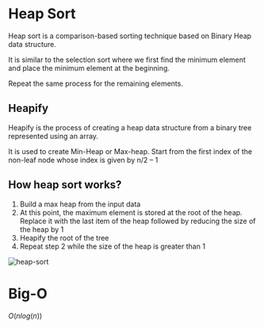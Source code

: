 # Heap Sort

Heap sort is a comparison-based sorting technique based on Binary Heap data structure.

It is similar to the selection sort where we first find the minimum element and place the minimum element at the beginning.

Repeat the same process for the remaining elements.

## Heapify

Heapify is the process of creating a heap data structure from a binary tree represented using an array.

It is used to create Min-Heap or Max-heap. Start from the first index of the non-leaf node whose index is given by n/2 – 1

## How heap sort works?

1. Build a max heap from the input data
2. At this point, the maximum element is stored at the root of the heap. Replace it with the last item of the heap followed by reducing the size of the heap by 1
3. Heapify the root of the tree 
4. Repeat step 2 while the size of the heap is greater than 1

![heap-sort](https://upload.wikimedia.org/wikipedia/commons/f/fe/Heap_sort_example.gif)

# Big-O

$O(n log (n))$